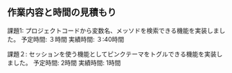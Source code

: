 ## 作業内容と時間の見積もり

課題1: プロジェクトコードから変数名、メッソドを検索できる機能を実装しました。
予定時間: ３時間
実績時間: ３:40時間

課題２: セッションを使う機能としてピンクテーマをトグルできる機能を実装しました。
予定時間: 2時間
実績時間: 1時間
